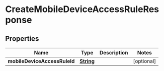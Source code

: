 

# CreateMobileDeviceAccessRuleResponse


## Properties

| Name | Type | Description | Notes |
|------------ | ------------- | ------------- | -------------|
|**mobileDeviceAccessRuleId** | [**String**](String.md) |  |  [optional] |



